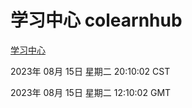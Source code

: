 # 学习中心 colearnhub
[学习中心](http://:56308/colearnhub/)

2023年 08月 15日 星期二 20:10:02 CST

2023年 08月 15日 星期二 12:10:02 GMT
